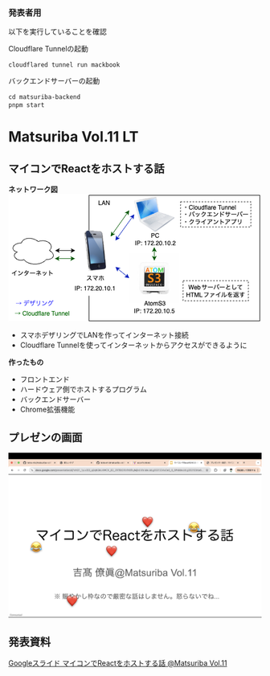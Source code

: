 
### 発表者用
以下を実行していることを確認

Cloudflare Tunnelの起動
```
cloudflared tunnel run mackbook
```

バックエンドサーバーの起動
```
cd matsuriba-backend
pnpm start
```


# Matsuriba Vol.11 LT
## マイコンでReactをホストする話

**ネットワーク図**
<img src="presentation_assets/network.drawio.png">

* スマホデザリングでLANを作ってインターネット接続
* Cloudflare Tunnelを使ってインターネットからアクセスができるように

**作ったもの**
* フロントエンド
* ハードウェア側でホストするプログラム
* バックエンドサーバー
* Chrome拡張機能

## プレゼンの画面
<img src="presentation_assets/presentation.png">

## 発表資料
[Googleスライド マイコンでReactをホストする話 @Matsuriba Vol.11](https://docs.google.com/presentation/d/1nhO1_1yLvOO_q2qNGkL4WCX_E2_ZRTEt0IYzfXbToyM/edit?usp=sharing
)